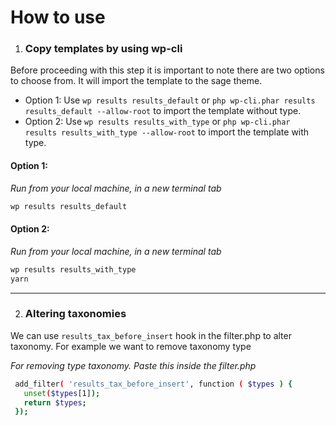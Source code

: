 # How to use

1. ### Copy templates by using wp-cli
   
  Before proceeding with this step it is important to note there are two options to choose from. It will import the template to the sage theme.
   * Option 1: Use `wp results results_default` or `php wp-cli.phar results results_default --allow-root` to import the template without type.
   * Option 2: Use `wp results results_with_type` or `php wp-cli.phar results results_with_type --allow-root` to import the template with type.

   #### Option 1:

   _Run from your local machine, in a new terminal tab_
   ```sh
   wp results results_default
   ```

   #### Option 2:

   _Run from your local machine, in a new terminal tab_
   ```sh
   wp results results_with_type
   yarn
   ```

---
2. ### Altering taxonomies

  We can use `results_tax_before_insert` hook in the filter.php to alter taxonomy. For example we want to remove taxonomy type

   _For removing type taxonomy. Paste this inside the filter.php_
   ```sh
    add_filter( 'results_tax_before_insert', function ( $types ) {
      unset($types[1]);
      return $types;
    });
   ```

